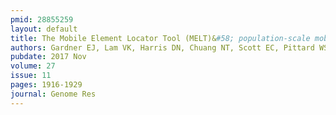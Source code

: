 ```yaml
---
pmid: 28855259
layout: default
title: The Mobile Element Locator Tool (MELT)&#58; population-scale mobile element discovery and biology.
authors: Gardner EJ, Lam VK, Harris DN, Chuang NT, Scott EC, Pittard WS, Mills RE, Devine SE, 1000 Genomes Project Consortium
pubdate: 2017 Nov
volume: 27
issue: 11
pages: 1916-1929
journal: Genome Res
---
```

